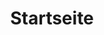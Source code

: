 ---
layout: home
title: Startseite
locale: de
portal:
    top_text: "<em>Wir leben Musik</em> so wie wir unser Leben leben: frisch und bestaendig."
home:
    about: "<h1>Über uns</h1>
        <p>In München gegründet ist Prims ein professionelles Musikstudio für junge Musiker, 
        die einen musikalischen Traum haben.</p>
        <p>Wir lieben Musik, und unsere Definition von Musik ist recht umfangreich. Ob es Klassik oder Folk, 
        orientalische oder westliche Musik ist, wollen wir sie auf eine neue Weise interpretieren: 
        Unser Ziel ist es, die Kultur der Musik zu verbreiten, so dass mehr Menschen eine neue Art von 
        Musik kennen und schätzen lernen.</p>
        <p>Bei Prims gibt es keine komplexen Konzepte oder seltsame Melodien, wir sind einfach eine Gruppe 
        glücklich Musiker mit unseren beglueckenden Musik.</p>"
    latest: <h1>Folgen Sie uns</h1>
    newest_event: <h3>Neueste Event</h3>
    newest_work: <h3>Neueste Arbeit</h3>
    join_us: <h1>Wir suchen Sie</h1>
        <p>Wenn Sie einen musikalischen Traum haben, wenn Sie unterscheiden wollen, begrüßen wir Sie zu uns.</p>
        <p><a href="https://docs.google.com/forms/d/1-sq92aYt_GanmJIwyH-V5WAZGYbiF4p1JOw-gu-vIww/viewform?entry.1981904886=Deutsch" target="_blank">Kontaktieren Sie uns jetzt</a></p>
---